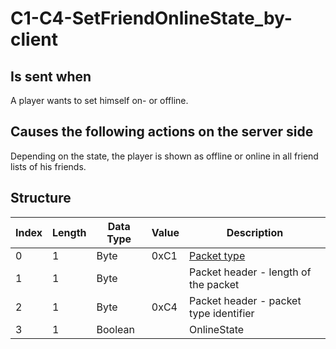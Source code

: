 # C1-C4-SetFriendOnlineState_by-client

## Is sent when

A player wants to set himself on- or offline.

## Causes the following actions on the server side

Depending on the state, the player is shown as offline or online in all friend lists of his friends.

## Structure

| Index | Length | Data Type | Value | Description |
|-------|--------|-----------|-------|-------------|
| 0 | 1 |   Byte   | 0xC1  | [Packet type](PacketTypes.md) |
| 1 | 1 |    Byte   |      | Packet header - length of the packet |
| 2 | 1 |    Byte   | 0xC4  | Packet header - packet type identifier |
| 3 | 1 | Boolean |  | OnlineState |